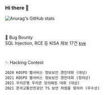 ### Hi there 👋


<!--
Here are some ideas to get you started:

- 🔭 I’m currently working on ...
- 🌱 I’m currently learning ...
- 👯 I’m looking to collaborate on ...
- 🤔 I’m looking for help with ...
- 💬 Ask me about ...
- 📫 How to reach me: ...
- 😄 Pronouns: ...
- ⚡ Fun fact: ...
-->

![Anurag's GitHub stats](https://github-readme-stats.vercel.app/api?username=sinb57&show_icons=true&theme=radical)

<br>

🐞 Bug Bounty  
SQL Injection, RCE 등 KISA 제보 17건 [kve](/BugBounty_history.md)

<br>

✨ Hacking Contest
```
2020 KOSPO 웹서비스 정보보안 경진대회 (대상)
2021 KOSPO 웹서비스 정보보안 경진대회 (장려상)
2021 우리은행 우리콘 모의해킹 대회 (대상)
2021 한국교통안전공단 TS 보안 허점을 찾아라 (우수상)
```
